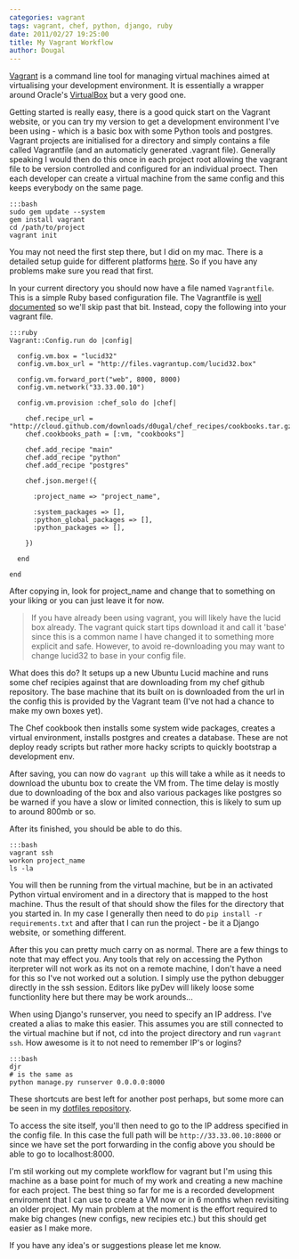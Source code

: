 ```yaml
---
categories: vagrant
tags: vagrant, chef, python, django, ruby
date: 2011/02/27 19:25:00
title: My Vagrant Workflow
author: Dougal
---
```


[Vagrant](http://vagrantup.com/) is a command line tool for managing virtual 
machines aimed at virtualising your development environment. It is 
essentially a wrapper around Oracle's [VirtualBox](http://www.virtualbox.org/) 
but a very good one. 

Getting started is really easy, there is a good quick start on the Vagrant
website, or you can try my version to get a development environment I've been
using - which is a basic box with some Python tools and postgres. Vagrant 
projects are initialised for a directory and simply contains a file called 
Vagrantfile (and an automaticly generated .vagrant file). Generally speaking 
I would then do this once in each project root allowing the vagrant file to 
be version controlled and configured for an individual proect. Then each 
developer can create a virtual machine from the same config and this keeps 
everybody on the same page.

    :::bash
    sudo gem update --system
    gem install vagrant
    cd /path/to/project
    vagrant init

You may not need the first step there, but I did on my mac. There is a 
detailed setup guide for different platforms 
[here](http://vagrantup.com/docs/getting-started/index.html). So if you have
any problems make sure you read that first.

In your current directory you should now have a file named `Vagrantfile`. This
is a simple Ruby based configuration file. The Vagrantfile is 
[well documented](http://vagrantup.com/docs/vagrantfile.html) so we'll skip
past that bit. Instead, copy the following into your vagrant file.

    :::ruby
    Vagrant::Config.run do |config|

      config.vm.box = "lucid32"
      config.vm.box_url = "http://files.vagrantup.com/lucid32.box"

      config.vm.forward_port("web", 8000, 8000)
      config.vm.network("33.33.00.10")

      config.vm.provision :chef_solo do |chef|

        chef.recipe_url = "http://cloud.github.com/downloads/d0ugal/chef_recipes/cookbooks.tar.gz"
        chef.cookbooks_path = [:vm, "cookbooks"]

        chef.add_recipe "main"
        chef.add_recipe "python"
        chef.add_recipe "postgres"

        chef.json.merge!({

          :project_name => "project_name",

          :system_packages => [],
          :python_global_packages => [],
          :python_packages => [],

        })

      end

    end

After copying in, look for project_name and change that to something on your
liking or you can just leave it for now.

 > If you have already been using vagrant, you will likely have the lucid box
 > already. The vagrant quick start tips download it and call it 'base' since
 > this is a common name I have changed it to something more explicit and
 > safe. However, to avoid re-downloading you may want to change lucid32 to
 > base in your config file.

What does this do? It setups up a new Ubuntu Lucid machine and runs some 
chef recipies against that are downloading from my chef github repository. 
The base machine that its built on is downloaded from the url in the config 
this is provided by the Vagrant team (I've not had a chance to make my own
boxes yet).

The Chef cookbook then installs some system wide packages, creates a virtual
environment, installs postgres and creates a database. These are not deploy
ready scripts but rather more hacky scripts to quickly bootstrap a development
env.

After saving, you can now do `vagrant up` this will take a while as it needs 
to download the ubuntu box to create the VM from. The time delay is mostly 
due to downloading of the box and also various packages like postgres so be 
warned if you have a slow or limited connection, this is likely to sum up to 
around 800mb or so.

After its finished, you should be able to do this.

    :::bash
    vagrant ssh
    workon project_name
    ls -la

You will then be running from the virtual machine, but be in an activated 
Python virtual enviroment and in a directory that is mapped to the host 
machine. Thus the result of that should show the files for the directory that 
you started in. In my case I generally then need to do 
`pip install -r requirements.txt` and after that I can run the project - be it
a Django website, or something different.

After this you can pretty much carry on as normal. There are a few things to
note that may effect you. Any tools that rely on accessing the Python
iterpreter will not work as its not on a remote machine, I don't have a need
for this so I've not worked out a solution. I simply use the python debugger
directly in the ssh session. Editors like pyDev will likely loose some 
functionlity here but there may be work arounds...

When using Django's runserver, you need to specify an IP address. I've created 
a alias to make this easier. This assumes you are still connected to the 
virtual machine but if not, cd into the project directory and run 
`vagrant ssh`. How awesome is it to not need to remember IP's or logins?

    :::bash
    djr
    # is the same as
    python manage.py runserver 0.0.0.0:8000

These shortcuts are best left for another post perhaps, but some more can be
seen in my [dotfiles repository](https://github.com/d0ugal/dotfiles).

To access the site itself, you'll then need to go to the IP address specified
in the config file. In this case the full path will be 
`http://33.33.00.10:8000` or since we have set the port forwarding in the 
config above you should be able to go to localhost:8000.

I'm stil working out my complete workflow for vagrant but I'm using this
machine as a base point for much of my work and creating a new machine for 
each project. The best thing so far for me is a recorded development 
enviroment that I can use to create a VM now or in 6 months when revisiting 
an older project. My main problem at the moment is the effort required to 
make big changes (new configs, new recipies etc.) but this should get easier 
as I make more.

If you have any idea's or suggestions please let me know.
